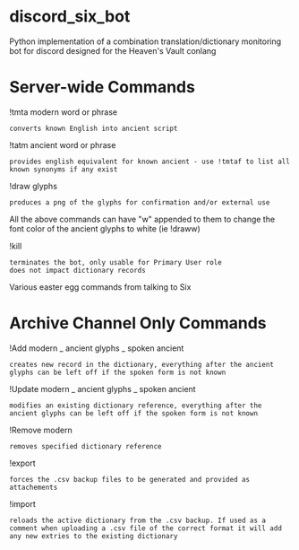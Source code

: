# discord_six_bot
Python implementation of a combination translation/dictionary monitoring bot for discord designed for the Heaven's Vault conlang


# Server-wide Commands

!tmta modern word or phrase
	
	converts known English into ancient script
	
!tatm ancient word or phrase
	
	provides english equivalent for known ancient - use !tmtaf to list all known synonyms if any exist

!draw glyphs
	
	produces a png of the glyphs for confirmation and/or external use

All the above commands can have "w" appended to them to change the font color of the ancient glyphs to white (ie !draww)

!kill
	
	terminates the bot, only usable for Primary User role
	does not impact dictionary records

Various easter egg commands from talking to Six

# Archive Channel Only Commands

!Add modern _ ancient glyphs _ spoken ancient
	
	creates new record in the dictionary, everything after the ancient glyphs can be left off if the spoken form is not known
	
!Update modern _ ancient glyphs _ spoken ancient
	
	modifies an existing dictionary reference, everything after the ancient glyphs can be left off if the spoken form is not known
	
!Remove modern
	
	removes specified dictionary reference
	
!export
	
	forces the .csv backup files to be generated and provided as attachements

!import
	
	reloads the active dictionary from the .csv backup. If used as a comment when uploading a .csv file of the correct format it will add any new extries to the existing dictionary
